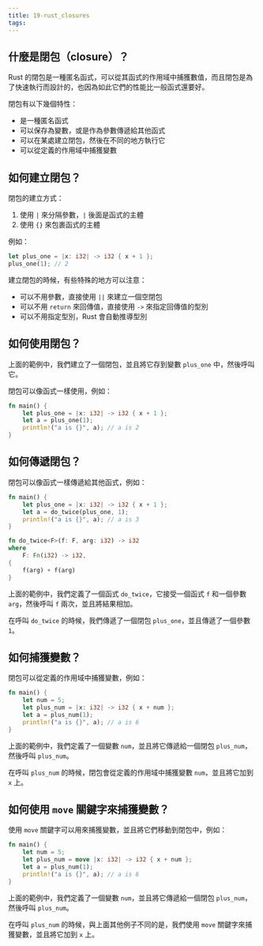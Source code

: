 ```yaml
---
title: 19-rust_closures
tags:
---
```


## 什麼是閉包（closure）？

Rust 的閉包是一種匿名函式，可以從其函式的作用域中捕獲數值，而且閉包是為了快速執行而設計的，也因為如此它們的性能比一般函式還要好。

閉包有以下幾個特性：

- 是一種匿名函式
- 可以保存為變數，或是作為參數傳遞給其他函式
- 可以在某處建立閉包，然後在不同的地方執行它
- 可以從定義的作用域中捕獲變數

## 如何建立閉包？

閉包的建立方式：

1. 使用 `|` 來分隔參數，`|` 後面是函式的主體
2. 使用 `{}` 來包裹函式的主體

例如：

```rust
let plus_one = |x: i32| -> i32 { x + 1 };
plus_one(1); // 2
```

建立閉包的時候，有些特殊的地方可以注意：

- 可以不用參數，直接使用 `||` 來建立一個空閉包
- 可以不用 `return` 來回傳值，直接使用 `->` 來指定回傳值的型別
- 可以不用指定型別，Rust 會自動推導型別

## 如何使用閉包？

上面的範例中，我們建立了一個閉包，並且將它存到變數 `plus_one` 中，然後呼叫它。

閉包可以像函式一樣使用，例如：

```rust
fn main() {
    let plus_one = |x: i32| -> i32 { x + 1 };
    let a = plus_one(1);
    println!("a is {}", a); // a is 2
}
```

## 如何傳遞閉包？

閉包可以像函式一樣傳遞給其他函式，例如：

```rust
fn main() {
    let plus_one = |x: i32| -> i32 { x + 1 };
    let a = do_twice(plus_one, 1);
    println!("a is {}", a); // a is 3
}

fn do_twice<F>(f: F, arg: i32) -> i32
where
    F: Fn(i32) -> i32,
{
    f(arg) + f(arg)
}
```

上面的範例中，我們定義了一個函式 `do_twice`，它接受一個函式 `f` 和一個參數 `arg`，然後呼叫 `f` 兩次，並且將結果相加。

在呼叫 `do_twice` 的時候，我們傳遞了一個閉包 `plus_one`，並且傳遞了一個參數 `1`。

## 如何捕獲變數？

閉包可以從定義的作用域中捕獲變數，例如：

```rust
fn main() {
    let num = 5;
    let plus_num = |x: i32| -> i32 { x + num };
    let a = plus_num(1);
    println!("a is {}", a); // a is 6
}
```

上面的範例中，我們定義了一個變數 `num`，並且將它傳遞給一個閉包 `plus_num`，然後呼叫 `plus_num`。

在呼叫 `plus_num` 的時候，閉包會從定義的作用域中捕獲變數 `num`，並且將它加到 `x` 上。

## 如何使用 `move` 關鍵字來捕獲變數？

使用 `move` 關鍵字可以用來捕獲變數，並且將它們移動到閉包中，例如：

```rust
fn main() {
    let num = 5;
    let plus_num = move |x: i32| -> i32 { x + num };
    let a = plus_num(1);
    println!("a is {}", a); // a is 6
}
```

上面的範例中，我們定義了一個變數 `num`，並且將它傳遞給一個閉包 `plus_num`，然後呼叫 `plus_num`。

在呼叫 `plus_num` 的時候，與上面其他例子不同的是，我們使用 `move` 關鍵字來捕獲變數，並且將它加到 `x` 上。
